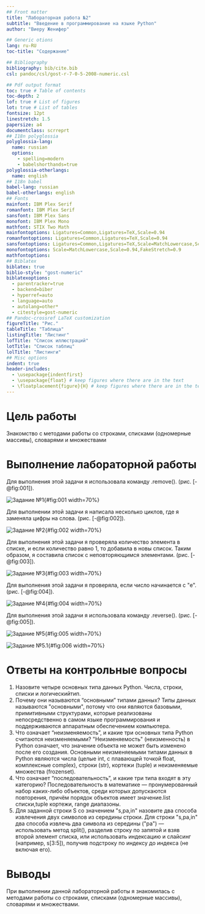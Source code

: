 ```yaml
---
## Front matter
title: "Лабораторная работа №2"
subtitle: "Введение в программирование на языке Python"
author: "Виеру Женифер"

## Generic otions
lang: ru-RU
toc-title: "Содержание"

## Bibliography
bibliography: bib/cite.bib
csl: pandoc/csl/gost-r-7-0-5-2008-numeric.csl

## Pdf output format
toc: true # Table of contents
toc-depth: 2
lof: true # List of figures
lot: true # List of tables
fontsize: 12pt
linestretch: 1.5
papersize: a4
documentclass: scrreprt
## I18n polyglossia
polyglossia-lang:
  name: russian
  options:
	- spelling=modern
	- babelshorthands=true
polyglossia-otherlangs:
  name: english
## I18n babel
babel-lang: russian
babel-otherlangs: english
## Fonts
mainfont: IBM Plex Serif
romanfont: IBM Plex Serif
sansfont: IBM Plex Sans
monofont: IBM Plex Mono
mathfont: STIX Two Math
mainfontoptions: Ligatures=Common,Ligatures=TeX,Scale=0.94
romanfontoptions: Ligatures=Common,Ligatures=TeX,Scale=0.94
sansfontoptions: Ligatures=Common,Ligatures=TeX,Scale=MatchLowercase,Scale=0.94
monofontoptions: Scale=MatchLowercase,Scale=0.94,FakeStretch=0.9
mathfontoptions:
## Biblatex
biblatex: true
biblio-style: "gost-numeric"
biblatexoptions:
  - parentracker=true
  - backend=biber
  - hyperref=auto
  - language=auto
  - autolang=other*
  - citestyle=gost-numeric
## Pandoc-crossref LaTeX customization
figureTitle: "Рис."
tableTitle: "Таблица"
listingTitle: "Листинг"
lofTitle: "Список иллюстраций"
lotTitle: "Список таблиц"
lolTitle: "Листинги"
## Misc options
indent: true
header-includes:
  - \usepackage{indentfirst}
  - \usepackage{float} # keep figures where there are in the text
  - \floatplacement{figure}{H} # keep figures where there are in the text
---
```


# Цель работы

Знакомство с методами работы со строками, списками (одномерные массивы), словарями и множествами

# Выполнение лабораторной работы

Для выполнения этой задачи я использовала команду .remove(). (рис. [-@fig:001]).

![Задание №1](image/1.png){#fig:001 width=70%}

Для выполнении этой задачи я написала несколько циклов, где я заменяла цифры на слова. (рис. [-@fig:002]).

![Задание №2](image/2.png){#fig:002 width=70%}

Для выполнения этой задачи я проверяла количество элемента в списке, и если количество равно 1, то добавила в новы список. Таким образом, я составила список с неповторяющимся элементами. (рис. [-@fig:003]).

![Задание №3](image/3.png){#fig:003 width=70%}

Для выполнения этой задачи я проверяла, если число начинается с "e". (рис. [-@fig:004]).

![Задание №4](image/4.png){#fig:004 width=70%}

Для выполнения этой задачи я использовала команду .reverse(). (рис. [-@fig:005]).

![Задание №5](image/5.png){#fig:005 width=70%}

![Задание №5.1](image/5'.png){#fig:006 width=70%}

# Ответы на контрольные вопросы

1. Назовите четыре основных типа данных Python.
   Числа, строки, списки и логическийтип.
2. Почему они называются “основными” типами данных?
   Типы данных называются "основными", потому что они являются базовыми, примитивными структурами, которые реализованы непосредственно в самом языке программирования и поддерживаются аппаратным обеспечением компьютера.
3. Что означает “неизменяемость”, и какие три основных типа Python считаются
неизменяемыми?
	"Неизменяемость" (неизменность) в Python означает, что значение объекта не может быть изменено после его создания. Основными неизменяемыми типами данных в Python являются числа (целые int, с плавающей точкой float, комплексные complex), строки (str), кортежи (tuple) и неизменяемые множества (frozenset).
4. Что означает “последовательность”, и какие три типа входят в эту категорию?
   Последовательность в математике — пронумерованный набор каких-либо объектов, среди которых допускаются повторения, причём порядок объектов имеет значение.list списки,tuple кортежи, range диапазоны.
5. Для заданной строки S со значением "s,pa,in" назовите два способа извлечения двух
символов из середины строки.
	Для строки "s,pa,in" два способа извлечь два символа из середины ("pa") — использовать метод split(), разделив строку по запятой и взяв второй элемент списка, или использовать индексацию и слайсинг (например, s[3:5]), получив подстроку по индексу до индекса (не включая его). 

# Выводы

При выполнении данной лабораторной работы я знакомилась с методами работы со строками, списками (одномерные массивы), словарями и множествами.

